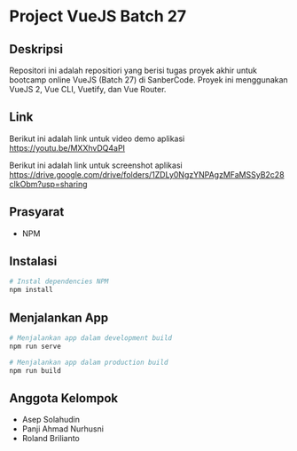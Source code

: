 # Project VueJS Batch 27

## Deskripsi

Repositori ini adalah repositiori yang berisi tugas proyek akhir untuk bootcamp online VueJS (Batch 27) di SanberCode. Proyek ini menggunakan VueJS 2, Vue CLI, Vuetify, dan Vue Router.

## Link

Berikut ini adalah link untuk video demo aplikasi
https://youtu.be/MXXhvDQ4aPI

Berikut ini adalah link untuk screenshot aplikasi
https://drive.google.com/drive/folders/1ZDLy0NgzYNPAgzMFaMSSyB2c28cIkObm?usp=sharing

## Prasyarat

- NPM

## Instalasi

```bash
# Instal dependencies NPM
npm install
```

## Menjalankan App

```bash
# Menjalankan app dalam development build
npm run serve

# Menjalankan app dalam production build
npm run build
```

## Anggota Kelompok

- Asep Solahudin
- Panji Ahmad Nurhusni
- Roland Brilianto

